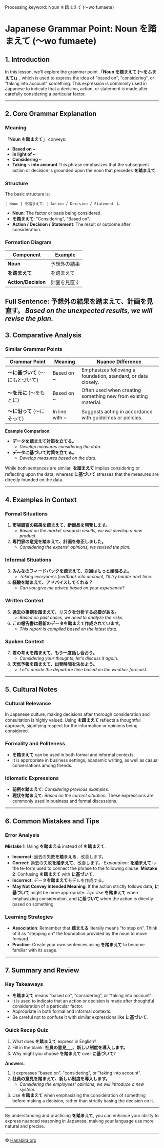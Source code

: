 Processing keyword: Noun を踏まえて (〜wo fumaete)
# Japanese Grammar Point: Noun を踏まえて (〜wo fumaete)

## 1. Introduction
In this lesson, we'll explore the grammar point **「Noun を踏まえて (〜をふまえて)」**, which is used to express the idea of "based on", "considering", or "taking into account" something. This expression is commonly used in Japanese to indicate that a decision, action, or statement is made after carefully considering a particular factor.

---
## 2. Core Grammar Explanation
### Meaning
**「Noun を踏まえて」** conveys:
- **Based on ~**
- **In light of ~**
- **Considering ~**
- **Taking ~ into account**
This phrase emphasizes that the subsequent action or decision is grounded upon the noun that precedes **を踏まえて**.
### Structure
The basic structure is:
```
[ Noun ] を踏まえて、[ Action / Decision / Statement ]。
```
- **Noun**: The factor or basis being considered.
- **を踏まえて**: "Considering", "Based on".
- **Action / Decision / Statement**: The result or outcome after consideration.
### Formation Diagram
| **Component**       | **Example**     |
|---------------------|-----------------|
| **Noun**            | 予想外の結果     |
| **を踏まえて**      | を踏まえて       |
| **Action/Decision** | 計画を見直す     |
**Full Sentence**:
**予想外の結果を踏まえて、計画を見直す。**
*Based on the unexpected results, we will revise the plan.*
---
## 3. Comparative Analysis
### Similar Grammar Points
| Grammar Point                 | Meaning                 | Nuance Difference                                                |
|-------------------------------|-------------------------|------------------------------------------------------------------|
| **〜に基づいて** (〜にもとづいて) | Based on ~             | Emphasizes following a foundation, standard, or data closely.     |
| **〜を元に** (〜をもとに)        | Based on ~             | Often used when creating something new from existing material.    |
| **〜に沿って** (〜にそって)      | In line with ~         | Suggests acting in accordance with guidelines or policies.        |
**Example Comparison**:
- **データを踏まえて対策を立てる。**
  - *Develop measures considering the data.*
- **データに基づいて対策を立てる。**
  - *Develop measures based on the data.*
  
While both sentences are similar, **を踏まえて** implies considering or reflecting upon the data, whereas **に基づいて** stresses that the measures are directly founded on the data.

---
## 4. Examples in Context
### Formal Situations
1. **市場調査の結果を踏まえて、新商品を開発します。**
   - *Based on the market research results, we will develop a new product.*
2. **専門家の意見を踏まえて、計画を修正しました。**
   - *Considering the experts' opinions, we revised the plan.*
### Informal Situations
3. **みんなのフィードバックを踏まえて、次回はもっと頑張るよ。**
   - *Taking everyone's feedback into account, I'll try harder next time.*
4. **経験を踏まえて、アドバイスしてくれる？**
   - *Can you give me advice based on your experience?*
### Written Context
5. **過去の事例を踏まえて、リスクを分析する必要がある。**
   - *Based on past cases, we need to analyze the risks.*
6. **この報告書は最新のデータを踏まえて作成されています。**
   - *This report is compiled based on the latest data.*
### Spoken Context
7. **君の考えを踏まえて、もう一度話し合おう。**
   - *Considering your thoughts, let's discuss it again.*
8. **天気予報を踏まえて、出発時間を決めよう。**
   - *Let's decide the departure time based on the weather forecast.*
---
## 5. Cultural Notes
### Cultural Relevance
In Japanese culture, making decisions after thorough consideration and consultation is highly valued. Using **を踏まえて** reflects a thoughtful approach, signifying respect for the information or opinions being considered.
### Formality and Politeness
- **を踏まえて** can be used in both formal and informal contexts.
- It is appropriate in business settings, academic writing, as well as casual conversations among friends.
### Idiomatic Expressions
- **前例を踏まえて**: *Considering previous examples.*
- **現状を踏まえて**: *Based on the current situation.*
These expressions are commonly used in business and formal discussions.
---
## 6. Common Mistakes and Tips
### Error Analysis
**Mistake 1**: Using **を踏まえる** instead of **を踏まえて**.
- **Incorrect**: 過去の失敗**を踏まえる**、改善します。
- **Correct**: 過去の失敗**を踏まえて**、改善します。
*Explanation*: **を踏まえて** is the te-form used to connect the phrase to the following clause.
**Mistake 2**: Confusing **を踏まえて** with **に基づいて**.
- **Incorrect**: データ**を踏まえて**モデルを作成する。
- **May Not Convey Intended Meaning**: If the action strictly follows data, **に基づいて** might be more appropriate.
*Tip*: Use **を踏まえて** when emphasizing consideration, and **に基づいて** when the action is directly based on something.
### Learning Strategies
- **Association**: Remember that **踏まえる** literally means "to step on". Think of it as "stepping on" the foundation provided by the noun to move forward.
- **Practice**: Create your own sentences using **を踏まえて** to become familiar with its usage.
---
## 7. Summary and Review
### Key Takeaways
- **を踏まえて** means "based on", "considering", or "taking into account".
- It is used to indicate that an action or decision is made after thoughtful consideration of a particular factor.
- Appropriate in both formal and informal contexts.
- Be careful not to confuse it with similar expressions like **に基づいて**.
### Quick Recap Quiz
1. What does **を踏まえて** express in English?
2. Fill in the blank: **社員の意見___、新しい制度を導入します。**
3. Why might you choose **を踏まえて** over **に基づいて**?

**Answers**:
1. It expresses "based on", "considering", or "taking into account".
2. **社員の意見を踏まえて、新しい制度を導入します。**
   - *Considering the employees' opinions, we will introduce a new system.*
3. Use **を踏まえて** when emphasizing the consideration of something before making a decision, rather than strictly basing the decision on it.
---
By understanding and practicing **を踏まえて**, you can enhance your ability to express nuanced reasoning in Japanese, making your language use more natural and precise.


---

© [Hanabira.org](https://hanabira.org)
